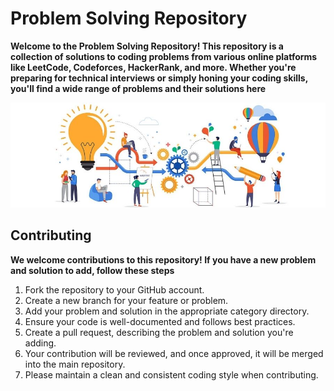 # Problem Solving Repository

**Welcome to the Problem Solving Repository! This repository is a collection of solutions to coding problems from various online platforms like LeetCode, Codeforces, HackerRank, and more. Whether you're preparing for technical interviews or simply honing your coding skills, you'll find a wide range of problems and their solutions here**

<img src="ps.jpg" alt="">

## Contributing
**We welcome contributions to this repository! If you have a new problem and solution to add, follow these steps**

1. Fork the repository to your GitHub account.
2. Create a new branch for your feature or problem.
3. Add your problem and solution in the appropriate category directory.
4. Ensure your code is well-documented and follows best practices.
5. Create a pull request, describing the problem and solution you're adding.
6. Your contribution will be reviewed, and once approved, it will be merged into the main repository.
7. Please maintain a clean and consistent coding style when contributing.